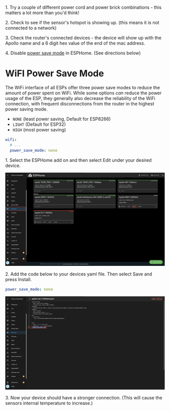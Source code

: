 1\. Try a couple of different power cord and power brick combinations - this matters a lot more than you'd think!

2\. Check to see if the sensor's hotspot is showing up. (this means it is not connected to a network)

3\. Check the router's connected devices - the device will show up with the Apollo name and a 6 digit hex value of the end of the mac address.

4\. Disable [power save mode](https://esphome.io/components/wifi.html#power-save-mode) in ESPHome. (See directions below)

# WiFI Power Save Mode

The WiFi interface of all ESPs offer three power save modes to reduce the      amount of power spent on WiFi. While some options *can* reduce the power usage of the ESP, they generally also decrease the reliability of the WiFi connection, with frequent disconnections from the router in the highest power saving mode.

* `NONE` (least power saving, Default for ESP8266)
* `LIGHT` (Default for ESP32)
* `HIGH` (most power saving)

```yaml
wifi:
  # ...
  power_save_mode: none
```

1\. Select the ESPHome add on and then select Edit under your desired device.

![](../../../assets/screenshot-2024-10-25-at-5-14-48-pm.png)

2\.  Add the code below to your devices yaml file. Then select Save and press Install.

```yaml
power_save_mode: none
```

![](../../../assets/screenshot-2024-10-25-at-5-25-10-pm.png)

3\. Now your device should have a stronger connection. (This will cause the sensors internal temperature to increase.)